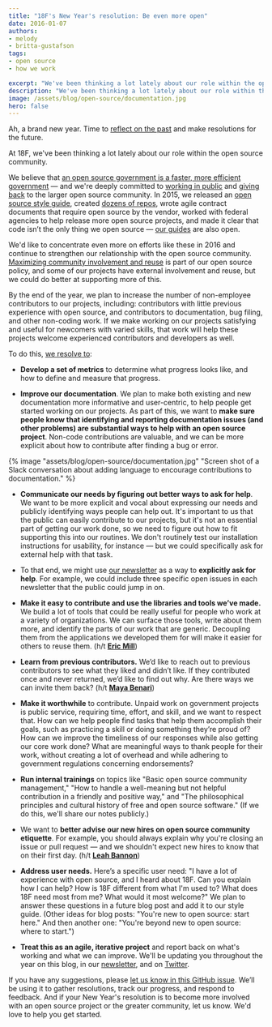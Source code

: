 ```yaml
---
title: "18F's New Year's resolution: Be even more open"
date: 2016-01-07
authors:
- melody
- britta-gustafson
tags:
- open source
- how we work

excerpt: "We've been thinking a lot lately about our role within the open source community, and it's our 2016 resolution to increase the number of non-employee contributors to our projects, including: contributors with little previous experience with open source, and contributors to documentation, bug filing, and other non-coding work."
description: "We've been thinking a lot lately about our role within the open source community, and it's our 2016 resolution to increase the number of non-employee contributors to our projects, including: contributors with little previous experience with open source, and contributors to documentation, bug filing, and other non-coding work."
image: /assets/blog/open-source/documentation.jpg
hero: false
---
```


Ah, a brand new year. Time to [reflect on the
past](https://18f.gsa.gov/2015/12/23/looking-back-2015-our-own-words/)
and make resolutions for the future.

At 18F, we've been thinking a lot lately about our role within the open
source community.

We believe that [an open source government is a faster, more efficient
government](https://18f.gsa.gov/2015/12/09/an-open-source-government-is-a-faster-more-efficient-government/)
— and we're deeply committed to [working in
public](https://18f.gsa.gov/2014/07/31/working-in-public-from-day-1/)
and [giving
back](https://18f.gsa.gov/2015/06/03/giving-back-to-open-source/) to
the larger open source community. In 2015, we released an [open source
style
guide](https://18f.gsa.gov/2015/07/29/style-guide-for-open-source-documentation/),
created [dozens of repos](https://github.com/18F), wrote agile
contract documents that require open source by the vendor, worked with
federal agencies to help release more open source projects, and made it
clear that code isn’t the only thing we open source — [our
](https://pages.18f.gov/guides/)[guides](https://pages.18f.gov/guides/)
are also open.

We'd like to concentrate even more on efforts like these in 2016 and
continue to strengthen our relationship with the open source community.
[Maximizing community involvement and
reuse](https://github.com/18F/open-source-policy/blob/master/policy.md#maximizing-community-involvement-and-reuse)
is part of our open source policy, and some of our projects have
external involvement and reuse, but we could do better at supporting
more of this.

By the end of the year, we plan to increase the number of non-employee
contributors to our projects, including: contributors with little
previous experience with open source, and contributors to documentation,
bug filing, and other non-coding work. If we make working on our
projects satisfying and useful for newcomers with varied skills, that
work will help these projects welcome experienced contributors and
developers as well.

To do this, [we resolve
to](https://github.com/18F/18f.gsa.gov/issues/1445):

-   **Develop a set of metrics** to determine what progress looks like,
 and how to define and measure that progress.

-   **Improve our documentation**. We plan to make both existing and new
 documentation more informative and user-centric, to help people
 get started working on our projects. As part of this, we want to
 **m**<span id="kix.ciz0zkic4beu" class="anchor"></span>**ake sure
 people know that identifying and reporting documentation issues
 (and other problems) are substantial ways to help with an open
 source project**. Non-code contributions are valuable, and we can
 be more explicit about how to contribute after finding a bug or
 error.

{% image "assets/blog/open-source/documentation.jpg" "Screen shot of a Slack conversation about adding language to encourage contributions to documentation." %}

-   **Communicate our needs by figuring out better ways to ask for
 help**. We want to be more explicit and vocal about expressing our
 needs and publicly identifying ways people can help out. It's
 important to us that the public can easily contribute to our
 projects, but it's not an essential part of getting our work done,
 so we need to figure out how to fit supporting this into our
 routines. We don't routinely test our installation instructions
 for usability, for instance — but we could specifically ask for
 external help with that task.

-   To that end, we might use [our newsletter](https://18f.gsa.gov/#newsletter)
 as a way to **explicitly ask for help**. For example, we could
 include three specific open issues in each newsletter that the
 public could jump in on.

-   **Make it easy to contribute and use the libraries and tools we’ve
 made.** We build a lot of tools that could be really useful for
 people who work at a variety of organizations. We can surface
 those tools, write about them more, and identify the parts of our
 work that are generic. Decoupling them from the applications we
 developed them for will make it easier for others to reuse them.
 (h/t [**Eric Mill**](https://18f.gsa.gov/team/eric/))

-   **Learn from previous contributors.** We’d like to reach out to
 previous contributors to see what they liked and didn’t like. If
 they contributed once and never returned, we’d like to find out
 why. Are there ways we can invite them back? (h/t [**Maya
 Benari**](https://18f.gsa.gov/team/maya/))

-   **Make it worthwhile** to contribute. Unpaid work on government
 projects is public service, requiring time, effort, and skill, and
 we want to respect that. How can we help people find tasks that
 help them accomplish their goals, such as practicing a skill or
 doing something they’re proud of? How can we improve the
 timeliness of our responses while also getting our core work done?
 What are meaningful ways to thank people for their work, without
 creating a lot of overhead and while adhering to government
 regulations concerning endorsements?

-   **Run internal trainings** on topics like "Basic open source
 community management," "How to handle a well-meaning but not
 helpful contribution in a friendly and positive way," and "The
 philosophical principles and cultural history of free and open
 source software." (If we do this, we'll share our notes publicly.)

-   We want to **better advise our new hires on open source community
 etiquette**. For example, you should always explain why you're
 closing an issue or pull request — and we shouldn't expect new
 hires to know that on their first day. (h/t
 [**Leah Bannon**](https://18f.gsa.gov/team/leah/))

-   **Address user needs.** Here’s a specific user need: "I have a lot
 of experience with open source, and I heard about 18F. Can you
 explain how I can help? How is 18F different from what I'm used
 to? What does 18F need most from me? What would it most welcome?"
 We plan to answer these questions in a future blog post and add it
 to our style guide. (Other ideas for blog posts: "You're new to
 open source: start here." And then another one: "You're beyond new
 to open source: where to start.")

-   **Treat this as an agile, iterative project** and report back on
 what's working and what we can improve. We'll be updating you
 throughout the year on this blog, in our
 [newsletter](https://18f.gsa.gov/#newsletter), and on
 [Twitter](https://twitter.com/18F/).

If you have any suggestions, please [let us
know in this GitHub
issue](https://github.com/18F/18f.gsa.gov/issues/1445). We’ll be using
it to gather resolutions, track our progress, and respond to feedback.
And if your New Year's resolution is to become more involved with an
open source project or the greater community, let us know. We'd love to
help you get started.
